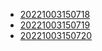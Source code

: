 - [20221003150718](/zet/20221003150718/README.md)
- [20221003150719](/zet/20221003150719/README.md)
- [20221003150720](/zet/20221003150720/README.md)
